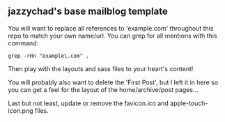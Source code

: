 ## jazzychad's base mailblog template

You will want to replace all references to 'example.com' throughout
this repo to match your own name/url. You can grep for all mentions
with this command:

`grep -rHn "example\.com" .`

Then play with the layouts and sass files to your heart's content!

You will probably also want to delete the 'First Post', but I left it
in here so you can get a feel for the layout of the home/archive/post
pages...

Last but not least, update or remove the favicon.ico and
apple-touch-icon.png files.